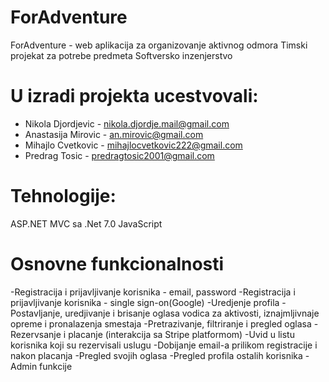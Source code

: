 # ForAdventure
ForAdventure - web aplikacija za organizovanje aktivnog odmora
Timski projekat za potrebe predmeta Softversko inzenjerstvo

# U izradi projekta ucestvovali:
- Nikola Djordjevic - nikola.djordje.mail@gmail.com
- Anastasija Mirovic - an.mirovic@gmail.com
- Mihajlo Cvetkovic - mihajlocvetkovic222@gmail.com
- Predrag Tosic - predragtosic2001@gmail.com

# Tehnologije:
ASP.NET MVC sa .Net 7.0
JavaScript

# Osnovne funkcionalnosti
-Registracija i prijavljivanje korisnika - email, password
-Registracija i prijavljivanje korisnika - single sign-on(Google)
-Uredjenje profila
-Postavljanje, uredjivanje i brisanje oglasa vodica za aktivosti, iznajmljivnaje opreme i pronalazenja smestaja
-Pretrazivanje, filtriranje i pregled oglasa
-Rezervsanje i placanje (interakcija sa Stripe platformom)
-Uvid u listu korisnika koji su rezervisali uslugu
-Dobijanje email-a prilikom registracije i nakon placanja
-Pregled svojih oglasa
-Pregled profila ostalih korisnika
-Admin funkcije
